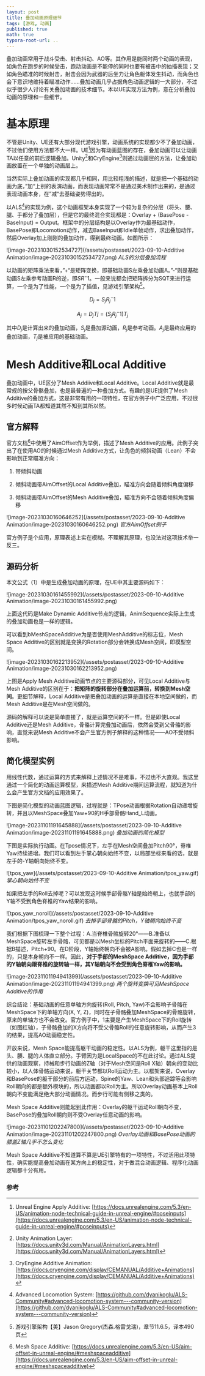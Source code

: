 ```yaml
---
layout: post
title: 叠加动画原理细节
tags: [游戏, 动画]
published: true
math: true
typora-root-url: ..
---
```


叠加动画常用于战斗受击、射击抖动、AO等。其作用是能同时两个动画的表现，如角色在跑步的时候受击，跑动动画是不能停的同时也要有被击中的抽搐表现；又如角色瞄准的时候射击，射击会因为武器的后坐力让角色躯体发生抖动，而角色也会下意识地维持着瞄准动作……叠加动画几乎占据角色动画逻辑的一大部分，不过似乎很少人讨论有关叠加动画的技术细节。本以UE实现方法为例，意在分析叠加动画的原理和一些细节。



# 基本原理

不管是Unity、UE还有大部分现代游戏引擎，动画系统的实现都少不了叠加动画，不过他们使用方法都不大一样。UE[^1]因为有动画蓝图的存在，叠加动画可以让动画TA以任意的前后逻辑叠加。Unity[^2]和CryEngine[^3]则通过动画层的方法，让叠加动画放置在一个单独的动画层上。

当然实际上叠加动画的实现都几乎相同，用比较粗浅的描述，就是把一个基础的动画为底，”加“上别的表演动画，而表现动画常常不是通过美术制作出来的，是通过表现动画本身，在”减“去基础姿势得出的。

以ALS[^4]的实现为例，这个动画框架本身实现了一个较为复杂的分层（将头、腰、腿、手都分了叠加层），但是它的最终混合实现都是：Overlay + (BasePose - BaseInput) = Output。框架中的分层结构是以Overlay作为最基础动作，BasePose即Locomotion动作，减去BaseInput即Idle单帧动作，求出叠加动作，然后Overlay加上刚刚的叠加动作，得到最终动画。如图所示：

![image-20231030152534727](/assets/postasset/2023-09-10-Additive Animation/image-20231030152534727.png)
_ALS的分层叠加流程_

以动画的矩阵乘法来看，”+“是矩阵变换，即基础动画S左乘叠加动画A。”-“则是基础动画S左乘参考动画R的逆，即$SR^-1$。一般来说都会把矩阵拆分为SQT来进行运算，一个是为了性能，一个是为了插值，见游戏引擎架构[^5]。

$$
D_j = S_jR_j^-1 \tag{1}
$$

$$
A_j = D_jTj = (S_jR_j^-1)T_j \tag{2}
$$

其中$D_j$是计算出来的叠加动画，$S_j$是叠加源动画，$R_j$是参考动画。$A_j$是最终应用的叠加动画，$T_j$是被应用的基础动画。





# Mesh Additive和Local Additive

叠加动画中，UE区分了Mesh Addiive和Local Additive。Local Additive就是最常规的按父骨骼叠加，也是最普遍的一种叠加方式。有趣的是UE提供了Mesh Additive的叠加方式，这是非常有用的一项特性，在官方例子中广泛应用，不过很多时候动画TA都知道其然不知到其所以然。



## 官方解释

官方文档[^6]中使用了AimOffset作为举例，描述了Mesh Additive的应用。此例子突出了在使用AO的时候通过Mesh Additive方式，让角色的倾斜动画（Lean）不会影响到正常瞄准方向：

1. 带倾斜动画

2. 倾斜动画带AimOffset的Local Additive叠加，瞄准方向会随着倾斜角度偏移

3. 倾斜动画带AimOffset的Mesh Additive叠加，瞄准方向不会随着倾斜角度偏移



![image-20231030160646252](/assets/postasset/2023-09-10-Additive Animation/image-20231030160646252.png)
_官方AimOffset例子_


官方例子是个应用，原理表述上实在模糊。不理解其原理，也没法对这项技术举一反三。



## 源码分析

本文公式（1）中是生成叠加动画的原理，在UE中其主要源码如下：

![image-20231030161455992](/assets/postasset/2023-09-10-Additive Animation/image-20231030161455992.png)

上面这代码是Make Dynamic Additive节点的逻辑，AnimSequence实际上生成的叠加动画也是一样的逻辑。

可以看到bMeshSpaceAdditive为是否使用MeshAdditive的标志位，Mesh Space Additive的区别就是变换的Rotation部分会转换成Mesh空间，即模型空间。



![image-20231030162213952](/assets/postasset/2023-09-10-Additive Animation/image-20231030162213952.png)

上图是Apply Mesh Additive动画节点的主要源码部分，可见Local Additive与Mesh Additive的区别在于：**把矩阵的旋转部分在叠加运算前，转换到Mesh空间**。更细节解释，Local Additive是把叠加动画的运算是直接在本地空间做的，而Mesh Additive是在Mesh空间做的。

源码的解释可以说是简单直接了，就是运算空间的不一样。但是即使Local Additive还是Mesh Additive，骨骼计算完叠加动画后，依然会受到父骨骼的影响，直觉来说Mesh Additive不会产生官方例子解释的这种情况——AO不受倾斜影响。



## 简化模型实例

用线性代数，通过运算的方式来解释上述情况不是难事，不过也不大直观。我这里通过一个简化的动画运算模型，来描述Mesh Additive期间运算流程，就知道为什么会产生官方文档的应用效果了。

下图是简化模型的动画蓝图逻辑，过程就是：TPose动画根据Rotation自动递增旋转，并且以MeshSpace叠加Yaw+90的H手部骨骼Hand_L动画。

![image-20231101191645888](/assets/postasset/2023-09-10-Additive Animation/image-20231101191645888.png)
_叠加动画的简化模型_



下图是实际执行动画。在Tpose情况下，左手在Mesh空间叠加Pitch90°，脊椎Yaw持续递增。我们可以看到左手掌心朝向始终不变，以局部坐标来看的话，就是左手的-Y轴朝向始终不变。

![tpos_yaw](/assets/postasset/2023-09-10-Additive Animation/tpos_yaw.gif)
_掌心朝向始终不变_



如果把左手的Roll去掉呢？可以发现这时候手部骨骼Y轴是始终朝上，也就手部的Y轴不受到角色脊椎的Yaw结果的影响。

![tpos_yaw_noroll](/assets/postasset/2023-09-10-Additive Animation/tpos_yaw_noroll.gif)
_去掉手部骨骼的Pitch，Y轴朝向始终不变_



我们根据下图梳理一下整个过程：A.当脊椎骨骼旋转20°——B.准备以MeshSpace旋转左手骨骼，可见都是以Mesh坐标的Pitch平面来旋转的——C.根据B描述，Pitch+90。在D阶段，Y轴始终朝向不会被A影响。假如去掉C也是一样的，只是本身朝向不一样。因此，**对于手部的MeshSpace Additive，因为手部的Y轴朝向跟脊椎的旋转轴一样，其Y轴朝向不会受到角色脊椎Yaw的影响。**

![image-20231101194941399](/assets/postasset/2023-09-10-Additive Animation/image-20231101194941399.png)
_两个旋转变换可见MeshSpace Additive的作用_



综合结论：基础动画的任意单轴方向旋转(Roll, Pitch, Yaw)不会影响子骨骼在MeshSpace下的单轴方向(X, Y, Z)，同时在子骨骼叠加MeshSpace的骨骼旋转，原来的单轴方也不会改变。官方例子中，1主要是产生MeshSpace下的Roll旋转（如图红轴），子骨骼叠加的X方向将不受父骨骼Roll的任意旋转影响，从而产生3的结果，提高AO动画稳定性。



开放来说，Mesh Space能提高躯干动画的稳定性。以ALS为例，躯干这里指的是头、腰、腿的人体直立部分。手臂因为是LocalSpace的不在此讨论。通过ALS提供的动画观察，持械和步行动画的Z轴（对于Mesh空间是Roll X轴）朝向的变动比较小，以人体骨骼运动来说，躯干关节都以Roll运动为主。以框架来说，Overlay和BasePose的躯干部分的前后方运动，Spine的Yaw、Lean和头部追踪等会影响Roll朝向的都是额外模块的，所以动画都以Roll为主。所以Overlay动画基本上Roll朝向不变能满足绝大部分动画情况。而步行可能有侧移之类的。

Mesh Space Additive则能起到此作用：Overlay的躯干运动Roll朝向不变，BasePose的叠加Roll朝向则不受Overlay任意动画的影响。

![image-20231101202247800](/assets/postasset/2023-09-10-Additive Animation/image-20231101202247800.png)
_Overlay动画和BasePose动画的膝盖Z轴几乎不怎么变化_



Mesh Space Additive不知道算不算是UE引擎特有的一项特性，不过活用此项特性，确实能提高叠加动画在某方向上的稳定性，对于做混合动画逻辑、程序化动画逻辑都十分有用。



### 参考


[^1]: Unreal Engine Apply Additive: [https://docs.unrealengine.com/5.3/en-US/animation-node-technical-guide-in-unreal-engine/#poseinputs](https://docs.unrealengine.com/5.3/en-US/animation-node-technical-guide-in-unreal-engine/#poseinputs)
[^2]: Unity Animation Layer:  [https://docs.unity3d.com/Manual/AnimationLayers.html](https://docs.unity3d.com/Manual/AnimationLayers.html)
[^3]: CryEngine Additive Animation: [https://docs.cryengine.com/display/CEMANUAL/Additive+Animations](https://docs.cryengine.com/display/CEMANUAL/Additive+Animations)
[^4]: Advanced Locomotion System: [https://github.com/dyanikoglu/ALS-Community#advanced-locomotion-system---community-version](https://github.com/dyanikoglu/ALS-Community#advanced-locomotion-system---community-version)
[^5]: 游戏引擎架构【美】Jason Gregory(杰森.格雷戈瑞)，章节11.6.5，译本490页
[^6]: Mesh Space Additive: [https://docs.unrealengine.com/5.3/en-US/aim-offset-in-unreal-engine/#meshspaceadditive](https://docs.unrealengine.com/5.3/en-US/aim-offset-in-unreal-engine/#meshspaceadditive)